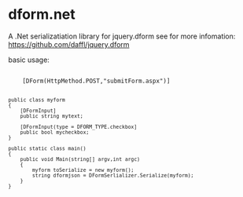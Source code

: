 dform.net
=========

A .Net serializatiation library for jquery.dform
see for more infomation: https://github.com/daffl/jquery.dform

basic usage:

<code>
    [DForm(HttpMethod.POST,"submitForm.aspx")]
    
    public class myform
    {
        [DFormInput]
        public string mytext;
        
        [DFormInput(type = DFORM_TYPE.checkbox] 
        public bool mycheckbox;
    }

    public static class main()
    {
        public void Main(string[] argv,int argc)
        {
            myform toSerialize = new myform();
            string dformjson = DFormSerlializer.Serialize(myform);
        }
    }
</code>